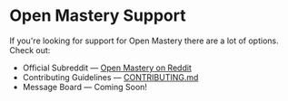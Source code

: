 # Open Mastery Support

If you're looking for support for Open Mastery there are a lot of options. Check out:

- Official Subreddit &mdash; [Open Mastery on Reddit](https://old.reddit.com/r/openeducation/)
- Contributing Guidelines &mdash; [CONTRIBUTING.md](./CONTRIBUTING.md)
- Message Board &mdash; Coming Soon!

